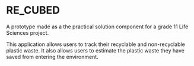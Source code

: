 # RE_CUBED
A prototype made as a the practical solution component for a grade 11 Life Sciences project.

This application allows users to track their recyclable and non-recyclable plastic waste. 
It also allows users to estimate the plastic waste they have saved from entering the environment.

